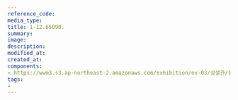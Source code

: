 ```yaml
---
reference_code:
media_type:
title: 1-12.65090.
summary:
image:
description:
modified_at:
created_at:
components:
- https://wwm3.s3.ap-northeast-2.amazonaws.com/exhibition/ex-03/상설관/상설관1+왼편/1-12.65090..tif
tags:
-
---
```

